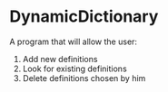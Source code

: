 # DynamicDictionary
A program that will allow the user:
1) Add new definitions
2) Look for existing definitions
3) Delete definitions chosen by him

